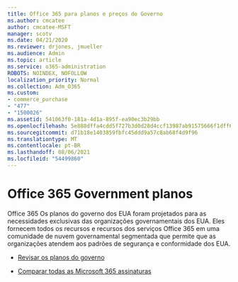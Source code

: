 ```yaml
---
title: Office 365 para planos e preços do Governo
ms.author: cmcatee
author: cmcatee-MSFT
manager: scotv
ms.date: 04/21/2020
ms.reviewer: drjones, jmueller
ms.audience: Admin
ms.topic: article
ms.service: o365-administration
ROBOTS: NOINDEX, NOFOLLOW
localization_priority: Normal
ms.collection: Adm_O365
ms.custom:
- commerce_purchase
- "477"
- "1500026"
ms.assetid: 541063f0-181a-4d1a-895f-ea90ec3b29bb
ms.openlocfilehash: 5e888dffa4cdd5f727b3d0d28d4ccf13987ab91575666f1dff62c684308da06e
ms.sourcegitcommit: d71b18e1403859fbfc45ddd9a57c8ab68f4d9f96
ms.translationtype: MT
ms.contentlocale: pt-BR
ms.lasthandoff: 08/06/2021
ms.locfileid: "54499860"
---
```

# <a name="office-365-government-plans"></a>Office 365 Government planos

Office 365 Os planos do governo dos EUA foram projetados para as necessidades exclusivas das organizações governamentais dos EUA. Eles fornecem todos os recursos e recursos dos serviços Office 365 em uma comunidade de nuvem governamental segmentada que permite que as organizações atendem aos padrões de segurança e conformidade dos EUA.
  
- [Revisar os planos do governo](https://products.office.com/government/compare-office-365-government-plans)

- [Comparar todas as Microsoft 365 assinaturas](https://products.office.com/business/compare-more-office-365-for-business-plans)